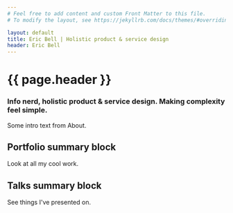 ```yaml
---
# Feel free to add content and custom Front Matter to this file.
# To modify the layout, see https://jekyllrb.com/docs/themes/#overriding-theme-defaults

layout: default
title: Eric Bell | Holistic product & service design
header: Eric Bell
---
```


# {{ page.header }}

### Info nerd, holistic product & service design. Making complexity feel simple.

Some intro text from About.

## Portfolio summary block

Look at all my cool work.

## Talks summary block

See things I've presented on.